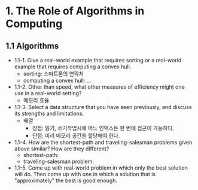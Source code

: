 # 1. The Role of Algorithms in Computing

## 1.1 Algorithms
* 1.1-1. Give a real-world example that requires sorting or a real-world example that requires computing a convex hull.
	* sorting: 스마트폰의 연락처
	* computing a convex hull: ...
* 1.1-2. Other than speed, what other measures of efficiency might one use in a real-world setting?
	* 메모리 효율
* 1.1-3. Select a data structure that you have seen previously, and discuss its strengths and limitations.
	* 배열
		* 장점: 읽기, 쓰기작업시에 어느 인덱스든 한 번에 접근이 가능하다.
		* 단점: 미리 메모리 공간을 할당해야 한다.
* 1.1-4. How are the shortest-path and traveling-salesman problems given above similar? How are they different?
	* shortest-path:
	* traveling-salesman problem:
* 1.1-5. Come up with real-world problem in which only the best solution will do. Then come up with one in which a solution that is "approximately" the best is good enough.
